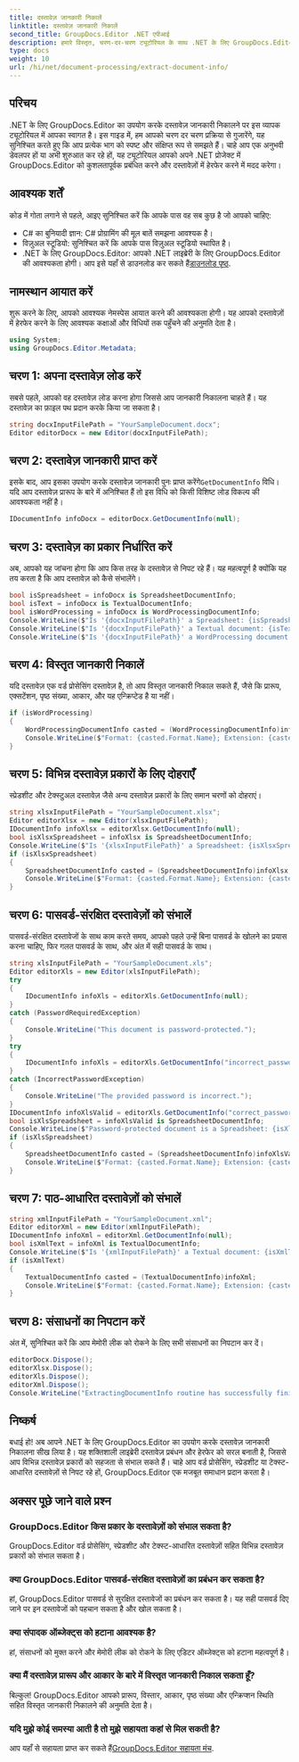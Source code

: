 ```yaml
---
title: दस्तावेज़ जानकारी निकालें
linktitle: दस्तावेज़ जानकारी निकालें
second_title: GroupDocs.Editor .NET एपीआई
description: हमारे विस्तृत, चरण-दर-चरण ट्यूटोरियल के साथ .NET के लिए GroupDocs.Editor का उपयोग करके दस्तावेज़ जानकारी निकालना सीखें। विभिन्न दस्तावेज़ प्रकारों के प्रबंधन के लिए बिल्कुल सही।
type: docs
weight: 10
url: /hi/net/document-processing/extract-document-info/
---
```

## परिचय
.NET के लिए GroupDocs.Editor का उपयोग करके दस्तावेज़ जानकारी निकालने पर इस व्यापक ट्यूटोरियल में आपका स्वागत है। इस गाइड में, हम आपको चरण दर चरण प्रक्रिया से गुजारेंगे, यह सुनिश्चित करते हुए कि आप प्रत्येक भाग को स्पष्ट और संक्षिप्त रूप से समझते हैं। चाहे आप एक अनुभवी डेवलपर हों या अभी शुरुआत कर रहे हों, यह ट्यूटोरियल आपको अपने .NET प्रोजेक्ट में GroupDocs.Editor को कुशलतापूर्वक प्रबंधित करने और दस्तावेज़ों में हेरफेर करने में मदद करेगा।
## आवश्यक शर्तें
कोड में गोता लगाने से पहले, आइए सुनिश्चित करें कि आपके पास वह सब कुछ है जो आपको चाहिए:
- C# का बुनियादी ज्ञान: C# प्रोग्रामिंग की मूल बातें समझना आवश्यक है।
- विज़ुअल स्टूडियो: सुनिश्चित करें कि आपके पास विज़ुअल स्टूडियो स्थापित है।
-  .NET के लिए GroupDocs.Editor: आपको .NET लाइब्रेरी के लिए GroupDocs.Editor की आवश्यकता होगी। आप इसे यहाँ से डाउनलोड कर सकते हैं[डाउनलोड पृष्ठ](https://releases.groupdocs.com/editor/net/).
## नामस्थान आयात करें
शुरू करने के लिए, आपको आवश्यक नेमस्पेस आयात करने की आवश्यकता होगी। यह आपको दस्तावेज़ों में हेरफेर करने के लिए आवश्यक कक्षाओं और विधियों तक पहुँचने की अनुमति देता है।
```csharp
using System;
using GroupDocs.Editor.Metadata;
```
## चरण 1: अपना दस्तावेज़ लोड करें
सबसे पहले, आपको वह दस्तावेज़ लोड करना होगा जिससे आप जानकारी निकालना चाहते हैं। यह दस्तावेज़ का फ़ाइल पथ प्रदान करके किया जा सकता है।
```csharp
string docxInputFilePath = "YourSampleDocument.docx";
Editor editorDocx = new Editor(docxInputFilePath);
```
## चरण 2: दस्तावेज़ जानकारी प्राप्त करें
 इसके बाद, आप इसका उपयोग करके दस्तावेज़ जानकारी पुनः प्राप्त करेंगे`GetDocumentInfo` विधि। यदि आप दस्तावेज़ प्रारूप के बारे में अनिश्चित हैं तो इस विधि को किसी विशिष्ट लोड विकल्प की आवश्यकता नहीं है।
```csharp
IDocumentInfo infoDocx = editorDocx.GetDocumentInfo(null);
```
## चरण 3: दस्तावेज़ का प्रकार निर्धारित करें
अब, आपको यह जांचना होगा कि आप किस तरह के दस्तावेज़ से निपट रहे हैं। यह महत्वपूर्ण है क्योंकि यह तय करता है कि आप दस्तावेज़ को कैसे संभालेंगे।
```csharp
bool isSpreadsheet = infoDocx is SpreadsheetDocumentInfo;
bool isText = infoDocx is TextualDocumentInfo;
bool isWordProcessing = infoDocx is WordProcessingDocumentInfo;
Console.WriteLine($"Is '{docxInputFilePath}' a Spreadsheet: {isSpreadsheet}");
Console.WriteLine($"Is '{docxInputFilePath}' a Textual document: {isText}");
Console.WriteLine($"Is '{docxInputFilePath}' a WordProcessing document: {isWordProcessing}");
```
## चरण 4: विस्तृत जानकारी निकालें
यदि दस्तावेज़ एक वर्ड प्रोसेसिंग दस्तावेज़ है, तो आप विस्तृत जानकारी निकाल सकते हैं, जैसे कि प्रारूप, एक्सटेंशन, पृष्ठ संख्या, आकार, और यह एन्क्रिप्टेड है या नहीं।
```csharp
if (isWordProcessing)
{
    WordProcessingDocumentInfo casted = (WordProcessingDocumentInfo)infoDocx;
    Console.WriteLine($"Format: {casted.Format.Name}; Extension: {casted.Format.Extension}; Page count: {casted.PageCount}; Size: {casted.Size} bytes; Is encrypted: {casted.IsEncrypted}");
}
```
## चरण 5: विभिन्न दस्तावेज़ प्रकारों के लिए दोहराएँ
स्प्रेडशीट और टेक्स्टुअल दस्तावेज़ जैसे अन्य दस्तावेज़ प्रकारों के लिए समान चरणों को दोहराएं।
```csharp
string xlsxInputFilePath = "YourSampleDocument.xlsx";
Editor editorXlsx = new Editor(xlsxInputFilePath);
IDocumentInfo infoXlsx = editorXlsx.GetDocumentInfo(null);
bool isXlsxSpreadsheet = infoXlsx is SpreadsheetDocumentInfo;
Console.WriteLine($"Is '{xlsxInputFilePath}' a Spreadsheet: {isXlsxSpreadsheet}");
if (isXlsxSpreadsheet)
{
    SpreadsheetDocumentInfo casted = (SpreadsheetDocumentInfo)infoXlsx;
    Console.WriteLine($"Format: {casted.Format.Name}; Extension: {casted.Format.Extension}; Tabs count: {casted.PageCount}; Size: {casted.Size} bytes; Is encrypted: {casted.IsEncrypted}");
}
```
## चरण 6: पासवर्ड-संरक्षित दस्तावेज़ों को संभालें
पासवर्ड-संरक्षित दस्तावेजों के साथ काम करते समय, आपको पहले उन्हें बिना पासवर्ड के खोलने का प्रयास करना चाहिए, फिर गलत पासवर्ड के साथ, और अंत में सही पासवर्ड के साथ।
```csharp
string xlsInputFilePath = "YourSampleDocument.xls";
Editor editorXls = new Editor(xlsInputFilePath);
try
{
    IDocumentInfo infoXls = editorXls.GetDocumentInfo(null);
}
catch (PasswordRequiredException)
{
    Console.WriteLine("This document is password-protected.");
}
try
{
    IDocumentInfo infoXls = editorXls.GetDocumentInfo("incorrect_password");
}
catch (IncorrectPasswordException)
{
    Console.WriteLine("The provided password is incorrect.");
}
IDocumentInfo infoXlsValid = editorXls.GetDocumentInfo("correct_password");
bool isXlsSpreadsheet = infoXlsValid is SpreadsheetDocumentInfo;
Console.WriteLine($"Password-protected document is a Spreadsheet: {isXlsSpreadsheet}");
if (isXlsSpreadsheet)
{
    SpreadsheetDocumentInfo casted = (SpreadsheetDocumentInfo)infoXlsValid;
    Console.WriteLine($"Format: {casted.Format.Name}; Extension: {casted.Format.Extension}; Tabs count: {casted.PageCount}; Size: {casted.Size} bytes; Is encrypted: {casted.IsEncrypted}");
}
```
## चरण 7: पाठ-आधारित दस्तावेज़ों को संभालें
```csharp
string xmlInputFilePath = "YourSampleDocument.xml";
Editor editorXml = new Editor(xmlInputFilePath);
IDocumentInfo infoXml = editorXml.GetDocumentInfo(null);
bool isXmlText = infoXml is TextualDocumentInfo;
Console.WriteLine($"Is '{xmlInputFilePath}' a Textual document: {isXmlText}");
if (isXmlText)
{
    TextualDocumentInfo casted = (TextualDocumentInfo)infoXml;
    Console.WriteLine($"Format: {casted.Format.Name}; Extension: {casted.Format.Extension}; Encoding: {casted.Encoding}; Size: {casted.Size} bytes");
}
```
## चरण 8: संसाधनों का निपटान करें
अंत में, सुनिश्चित करें कि आप मेमोरी लीक को रोकने के लिए सभी संसाधनों का निपटान कर दें।
```csharp
editorDocx.Dispose();
editorXlsx.Dispose();
editorXls.Dispose();
editorXml.Dispose();
Console.WriteLine("ExtractingDocumentInfo routine has successfully finished");
```
## निष्कर्ष
बधाई हो! अब आपने .NET के लिए GroupDocs.Editor का उपयोग करके दस्तावेज़ जानकारी निकालना सीख लिया है। यह शक्तिशाली लाइब्रेरी दस्तावेज़ प्रबंधन और हेरफेर को सरल बनाती है, जिससे आप विभिन्न दस्तावेज़ प्रकारों को सहजता से संभाल सकते हैं। चाहे आप वर्ड प्रोसेसिंग, स्प्रेडशीट या टेक्स्ट-आधारित दस्तावेज़ों से निपट रहे हों, GroupDocs.Editor एक मजबूत समाधान प्रदान करता है।
## अक्सर पूछे जाने वाले प्रश्न
### GroupDocs.Editor किस प्रकार के दस्तावेज़ों को संभाल सकता है?
GroupDocs.Editor वर्ड प्रोसेसिंग, स्प्रेडशीट और टेक्स्ट-आधारित दस्तावेज़ों सहित विभिन्न दस्तावेज़ प्रकारों को संभाल सकता है।
### क्या GroupDocs.Editor पासवर्ड-संरक्षित दस्तावेज़ों का प्रबंधन कर सकता है?
हां, GroupDocs.Editor पासवर्ड से सुरक्षित दस्तावेजों का प्रबंधन कर सकता है। यह सही पासवर्ड दिए जाने पर इन दस्तावेजों को पहचान सकता है और खोल सकता है।
### क्या संपादक ऑब्जेक्ट्स को हटाना आवश्यक है?
हां, संसाधनों को मुक्त करने और मेमोरी लीक को रोकने के लिए एडिटर ऑब्जेक्ट्स को हटाना महत्वपूर्ण है।
### क्या मैं दस्तावेज़ प्रारूप और आकार के बारे में विस्तृत जानकारी निकाल सकता हूँ?
बिल्कुल! GroupDocs.Editor आपको प्रारूप, विस्तार, आकार, पृष्ठ संख्या और एन्क्रिप्शन स्थिति सहित विस्तृत जानकारी निकालने की अनुमति देता है।
### यदि मुझे कोई समस्या आती है तो मुझे सहायता कहां से मिल सकती है?
 आप यहाँ से सहायता प्राप्त कर सकते हैं[GroupDocs.Editor सहायता मंच](https://forum.groupdocs.com/c/editor/20).